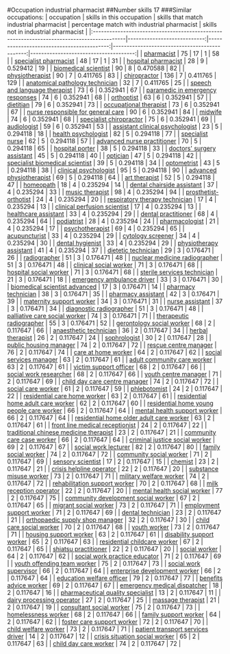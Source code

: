 #Occupation industrial pharmacist
##Number skills 17
###Similar occupations:
| occupation                                                                                |   skills in this occupation |   skills that match industrial pharmacist |   percentage match with industrial pharmacist |   skills not in industrial pharmacist |
|:------------------------------------------------------------------------------------------|----------------------------:|------------------------------------------:|----------------------------------------------:|--------------------------------------:|
| [pharmacist](pharmacist.md)                                                               |                          75 |                                        17 |                                      1        |                                    58 |
| [specialist pharmacist](specialist_pharmacist.md)                                         |                          48 |                                        17 |                                      1        |                                    31 |
| [hospital pharmacist](hospital_pharmacist.md)                                             |                          28 |                                         9 |                                      0.529412 |                                    19 |
| [biomedical scientist](biomedical_scientist.md)                                           |                          90 |                                         8 |                                      0.470588 |                                    82 |
| [physiotherapist](physiotherapist.md)                                                     |                          90 |                                         7 |                                      0.411765 |                                    83 |
| [chiropractor](chiropractor.md)                                                           |                         136 |                                         7 |                                      0.411765 |                                   129 |
| [anatomical pathology technician](anatomical_pathology_technician.md)                     |                          32 |                                         7 |                                      0.411765 |                                    25 |
| [speech and language therapist](speech_and_language_therapist.md)                         |                          73 |                                         6 |                                      0.352941 |                                    67 |
| [paramedic in emergency responses](paramedic_in_emergency_responses.md)                   |                          74 |                                         6 |                                      0.352941 |                                    68 |
| [orthoptist](orthoptist.md)                                                               |                          63 |                                         6 |                                      0.352941 |                                    57 |
| [dietitian](dietitian.md)                                                                 |                          79 |                                         6 |                                      0.352941 |                                    73 |
| [occupational therapist](occupational_therapist.md)                                       |                          73 |                                         6 |                                      0.352941 |                                    67 |
| [nurse responsible for general care](nurse_responsible_for_general_care.md)               |                          90 |                                         6 |                                      0.352941 |                                    84 |
| [midwife](midwife.md)                                                                     |                          74 |                                         6 |                                      0.352941 |                                    68 |
| [specialist chiropractor](specialist_chiropractor.md)                                     |                          75 |                                         6 |                                      0.352941 |                                    69 |
| [audiologist](audiologist.md)                                                             |                          59 |                                         6 |                                      0.352941 |                                    53 |
| [assistant clinical psychologist](assistant_clinical_psychologist.md)                     |                          23 |                                         5 |                                      0.294118 |                                    18 |
| [health psychologist](health_psychologist.md)                                             |                          82 |                                         5 |                                      0.294118 |                                    77 |
| [specialist nurse](specialist_nurse.md)                                                   |                          62 |                                         5 |                                      0.294118 |                                    57 |
| [advanced nurse practitioner](advanced_nurse_practitioner.md)                             |                          70 |                                         5 |                                      0.294118 |                                    65 |
| [hospital porter](hospital_porter.md)                                                     |                          38 |                                         5 |                                      0.294118 |                                    33 |
| [doctors' surgery assistant](doctors'_surgery_assistant.md)                               |                          45 |                                         5 |                                      0.294118 |                                    40 |
| [optician](optician.md)                                                                   |                          47 |                                         5 |                                      0.294118 |                                    42 |
| [specialist biomedical scientist](specialist_biomedical_scientist.md)                     |                          39 |                                         5 |                                      0.294118 |                                    34 |
| [optometrist](optometrist.md)                                                             |                          43 |                                         5 |                                      0.294118 |                                    38 |
| [clinical psychologist](clinical_psychologist.md)                                         |                          95 |                                         5 |                                      0.294118 |                                    90 |
| [advanced physiotherapist](advanced_physiotherapist.md)                                   |                          69 |                                         5 |                                      0.294118 |                                    64 |
| [art therapist](art_therapist.md)                                                         |                          52 |                                         5 |                                      0.294118 |                                    47 |
| [homeopath](homeopath.md)                                                                 |                          18 |                                         4 |                                      0.235294 |                                    14 |
| [dental chairside assistant](dental_chairside_assistant.md)                               |                          37 |                                         4 |                                      0.235294 |                                    33 |
| [music therapist](music_therapist.md)                                                     |                          98 |                                         4 |                                      0.235294 |                                    94 |
| [prosthetist-orthotist](prosthetist-orthotist.md)                                         |                          24 |                                         4 |                                      0.235294 |                                    20 |
| [respiratory therapy technician](respiratory_therapy_technician.md)                       |                          17 |                                         4 |                                      0.235294 |                                    13 |
| [clinical perfusion scientist](clinical_perfusion_scientist.md)                           |                          17 |                                         4 |                                      0.235294 |                                    13 |
| [healthcare assistant](healthcare_assistant.md)                                           |                          33 |                                         4 |                                      0.235294 |                                    29 |
| [dental practitioner](dental_practitioner.md)                                             |                          68 |                                         4 |                                      0.235294 |                                    64 |
| [podiatrist](podiatrist.md)                                                               |                          28 |                                         4 |                                      0.235294 |                                    24 |
| [pharmacologist](pharmacologist.md)                                                       |                          21 |                                         4 |                                      0.235294 |                                    17 |
| [psychotherapist](psychotherapist.md)                                                     |                          69 |                                         4 |                                      0.235294 |                                    65 |
| [acupuncturist](acupuncturist.md)                                                         |                          33 |                                         4 |                                      0.235294 |                                    29 |
| [cytology screener](cytology_screener.md)                                                 |                          34 |                                         4 |                                      0.235294 |                                    30 |
| [dental hygienist](dental_hygienist.md)                                                   |                          33 |                                         4 |                                      0.235294 |                                    29 |
| [physiotherapy assistant](physiotherapy_assistant.md)                                     |                          41 |                                         4 |                                      0.235294 |                                    37 |
| [dietetic technician](dietetic_technician.md)                                             |                          29 |                                         3 |                                      0.176471 |                                    26 |
| [radiographer](radiographer.md)                                                           |                          51 |                                         3 |                                      0.176471 |                                    48 |
| [nuclear medicine radiographer](nuclear_medicine_radiographer.md)                         |                          51 |                                         3 |                                      0.176471 |                                    48 |
| [clinical social worker](clinical_social_worker.md)                                       |                          71 |                                         3 |                                      0.176471 |                                    68 |
| [hospital social worker](hospital_social_worker.md)                                       |                          71 |                                         3 |                                      0.176471 |                                    68 |
| [sterile services technician](sterile_services_technician.md)                             |                          21 |                                         3 |                                      0.176471 |                                    18 |
| [emergency ambulance driver](emergency_ambulance_driver.md)                               |                          33 |                                         3 |                                      0.176471 |                                    30 |
| [biomedical scientist advanced](biomedical_scientist_advanced.md)                         |                          17 |                                         3 |                                      0.176471 |                                    14 |
| [pharmacy technician](pharmacy_technician.md)                                             |                          38 |                                         3 |                                      0.176471 |                                    35 |
| [pharmacy assistant](pharmacy_assistant.md)                                               |                          42 |                                         3 |                                      0.176471 |                                    39 |
| [maternity support worker](maternity_support_worker.md)                                   |                          34 |                                         3 |                                      0.176471 |                                    31 |
| [nurse assistant](nurse_assistant.md)                                                     |                          37 |                                         3 |                                      0.176471 |                                    34 |
| [diagnostic radiographer](diagnostic_radiographer.md)                                     |                          51 |                                         3 |                                      0.176471 |                                    48 |
| [palliative care social worker](palliative_care_social_worker.md)                         |                          74 |                                         3 |                                      0.176471 |                                    71 |
| [therapeutic radiographer](therapeutic_radiographer.md)                                   |                          55 |                                         3 |                                      0.176471 |                                    52 |
| [gerontology social worker](gerontology_social_worker.md)                                 |                          68 |                                         2 |                                      0.117647 |                                    66 |
| [anaesthetic technician](anaesthetic_technician.md)                                       |                          36 |                                         2 |                                      0.117647 |                                    34 |
| [herbal therapist](herbal_therapist.md)                                                   |                          26 |                                         2 |                                      0.117647 |                                    24 |
| [sophrologist](sophrologist.md)                                                           |                          30 |                                         2 |                                      0.117647 |                                    28 |
| [public housing manager](public_housing_manager.md)                                       |                          74 |                                         2 |                                      0.117647 |                                    72 |
| [rescue centre manager](rescue_centre_manager.md)                                         |                          76 |                                         2 |                                      0.117647 |                                    74 |
| [care at home worker](care_at_home_worker.md)                                             |                          64 |                                         2 |                                      0.117647 |                                    62 |
| [social services manager](social_services_manager.md)                                     |                          63 |                                         2 |                                      0.117647 |                                    61 |
| [adult community care worker](adult_community_care_worker.md)                             |                          63 |                                         2 |                                      0.117647 |                                    61 |
| [victim support officer](victim_support_officer.md)                                       |                          68 |                                         2 |                                      0.117647 |                                    66 |
| [social work researcher](social_work_researcher.md)                                       |                          68 |                                         2 |                                      0.117647 |                                    66 |
| [youth centre manager](youth_centre_manager.md)                                           |                          71 |                                         2 |                                      0.117647 |                                    69 |
| [child day care centre manager](child_day_care_centre_manager.md)                         |                          74 |                                         2 |                                      0.117647 |                                    72 |
| [social care worker](social_care_worker.md)                                               |                          61 |                                         2 |                                      0.117647 |                                    59 |
| [phlebotomist](phlebotomist.md)                                                           |                          24 |                                         2 |                                      0.117647 |                                    22 |
| [residential care home worker](residential_care_home_worker.md)                           |                          63 |                                         2 |                                      0.117647 |                                    61 |
| [residential home adult care worker](residential_home_adult_care_worker.md)               |                          62 |                                         2 |                                      0.117647 |                                    60 |
| [residential home young people care worker](residential_home_young_people_care_worker.md) |                          66 |                                         2 |                                      0.117647 |                                    64 |
| [mental health support worker](mental_health_support_worker.md)                           |                          66 |                                         2 |                                      0.117647 |                                    64 |
| [residential home older adult care worker](residential_home_older_adult_care_worker.md)   |                          63 |                                         2 |                                      0.117647 |                                    61 |
| [front line medical receptionist](front_line_medical_receptionist.md)                     |                          24 |                                         2 |                                      0.117647 |                                    22 |
| [traditional chinese medicine therapist](traditional_chinese_medicine_therapist.md)       |                          23 |                                         2 |                                      0.117647 |                                    21 |
| [community care case worker](community_care_case_worker.md)                               |                          66 |                                         2 |                                      0.117647 |                                    64 |
| [criminal justice social worker](criminal_justice_social_worker.md)                       |                          69 |                                         2 |                                      0.117647 |                                    67 |
| [social work lecturer](social_work_lecturer.md)                                           |                          82 |                                         2 |                                      0.117647 |                                    80 |
| [family social worker](family_social_worker.md)                                           |                          74 |                                         2 |                                      0.117647 |                                    72 |
| [community social worker](community_social_worker.md)                                     |                          71 |                                         2 |                                      0.117647 |                                    69 |
| [sensory scientist](sensory_scientist.md)                                                 |                          17 |                                         2 |                                      0.117647 |                                    15 |
| [chemist](chemist.md)                                                                     |                          23 |                                         2 |                                      0.117647 |                                    21 |
| [crisis helpline operator](crisis_helpline_operator.md)                                   |                          22 |                                         2 |                                      0.117647 |                                    20 |
| [substance misuse worker](substance_misuse_worker.md)                                     |                          73 |                                         2 |                                      0.117647 |                                    71 |
| [military welfare worker](military_welfare_worker.md)                                     |                          74 |                                         2 |                                      0.117647 |                                    72 |
| [rehabilitation support worker](rehabilitation_support_worker.md)                         |                          70 |                                         2 |                                      0.117647 |                                    68 |
| [milk reception operator](milk_reception_operator.md)                                     |                          22 |                                         2 |                                      0.117647 |                                    20 |
| [mental health social worker](mental_health_social_worker.md)                             |                          77 |                                         2 |                                      0.117647 |                                    75 |
| [community development social worker](community_development_social_worker.md)             |                          67 |                                         2 |                                      0.117647 |                                    65 |
| [migrant social worker](migrant_social_worker.md)                                         |                          73 |                                         2 |                                      0.117647 |                                    71 |
| [employment support worker](employment_support_worker.md)                                 |                          71 |                                         2 |                                      0.117647 |                                    69 |
| [dental technician](dental_technician.md)                                                 |                          23 |                                         2 |                                      0.117647 |                                    21 |
| [orthopaedic supply shop manager](orthopaedic_supply_shop_manager.md)                     |                          32 |                                         2 |                                      0.117647 |                                    30 |
| [child care social worker](child_care_social_worker.md)                                   |                          70 |                                         2 |                                      0.117647 |                                    68 |
| [youth worker](youth_worker.md)                                                           |                          73 |                                         2 |                                      0.117647 |                                    71 |
| [housing support worker](housing_support_worker.md)                                       |                          63 |                                         2 |                                      0.117647 |                                    61 |
| [disability support worker](disability_support_worker.md)                                 |                          65 |                                         2 |                                      0.117647 |                                    63 |
| [residential childcare worker](residential_childcare_worker.md)                           |                          67 |                                         2 |                                      0.117647 |                                    65 |
| [shiatsu practitioner](shiatsu_practitioner.md)                                           |                          22 |                                         2 |                                      0.117647 |                                    20 |
| [social worker](social_worker.md)                                                         |                          64 |                                         2 |                                      0.117647 |                                    62 |
| [social work practice educator](social_work_practice_educator.md)                         |                          71 |                                         2 |                                      0.117647 |                                    69 |
| [youth offending team worker](youth_offending_team_worker.md)                             |                          75 |                                         2 |                                      0.117647 |                                    73 |
| [social work supervisor](social_work_supervisor.md)                                       |                          66 |                                         2 |                                      0.117647 |                                    64 |
| [enterprise development worker](enterprise_development_worker.md)                         |                          66 |                                         2 |                                      0.117647 |                                    64 |
| [education welfare officer](education_welfare_officer.md)                                 |                          79 |                                         2 |                                      0.117647 |                                    77 |
| [benefits advice worker](benefits_advice_worker.md)                                       |                          69 |                                         2 |                                      0.117647 |                                    67 |
| [emergency medical dispatcher](emergency_medical_dispatcher.md)                           |                          18 |                                         2 |                                      0.117647 |                                    16 |
| [pharmaceutical quality specialist](pharmaceutical_quality_specialist.md)                 |                          13 |                                         2 |                                      0.117647 |                                    11 |
| [dairy processing operator](dairy_processing_operator.md)                                 |                          27 |                                         2 |                                      0.117647 |                                    25 |
| [massage therapist](massage_therapist.md)                                                 |                          21 |                                         2 |                                      0.117647 |                                    19 |
| [consultant social worker](consultant_social_worker.md)                                   |                          75 |                                         2 |                                      0.117647 |                                    73 |
| [homelessness worker](homelessness_worker.md)                                             |                          68 |                                         2 |                                      0.117647 |                                    66 |
| [family support worker](family_support_worker.md)                                         |                          64 |                                         2 |                                      0.117647 |                                    62 |
| [foster care support worker](foster_care_support_worker.md)                               |                          72 |                                         2 |                                      0.117647 |                                    70 |
| [child welfare worker](child_welfare_worker.md)                                           |                          73 |                                         2 |                                      0.117647 |                                    71 |
| [patient transport services driver](patient_transport_services_driver.md)                 |                          14 |                                         2 |                                      0.117647 |                                    12 |
| [crisis situation social worker](crisis_situation_social_worker.md)                       |                          65 |                                         2 |                                      0.117647 |                                    63 |
| [child day care worker](child_day_care_worker.md)                                         |                          74 |                                         2 |                                      0.117647 |                                    72 |
